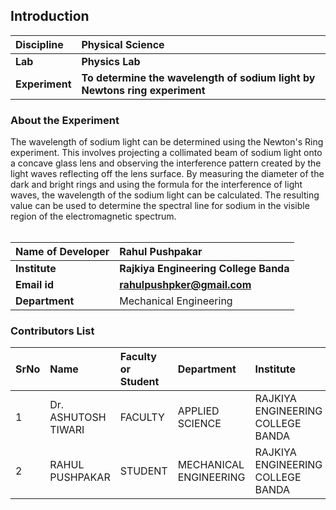## Introduction


<b>Discipline | <b>Physical Science
:--|:--|
<b> Lab | <b> Physics Lab
<b> Experiment|     <b>  To determine the wavelength of sodium light by Newtons ring experiment

### About the Experiment 

The wavelength of sodium light can be determined using the Newton's Ring experiment. This involves projecting a collimated beam of sodium light onto a concave glass lens and observing the interference pattern created by the light waves reflecting off the lens surface. By measuring the diameter of the dark and bright rings and using the formula for the interference of light waves, the wavelength of the sodium light can be calculated. The resulting value can be used to determine the spectral line for sodium in the visible region of the electromagnetic spectrum.<br><br>

<b>Name of Developer | <b> Rahul Pushpakar 
:--|:--|
<b> Institute | <b> Rajkiya Engineering College Banda 
<b> Email id|     <b> rahulpushpker@gmail.com 
<b> Department | Mechanical Engineering

### Contributors List

SrNo | Name | Faculty or Student | Department| Institute | Email id
:--|:--|:--|:--|:--|:--|
1 | Dr. ASHUTOSH TIWARI | FACULTY | APPLIED SCIENCE | RAJKIYA ENGINEERING COLLEGE BANDA | ashutosh.tiwari@recbanda.ac.in
2 | RAHUL PUSHPAKAR | STUDENT	 | MECHANICAL ENGINEERING | RAJKIYA ENGINEERING COLLEGE BANDA	 | rahulpushpker@gmail.com
